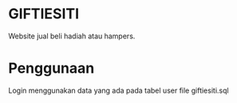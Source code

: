 # GIFTIESITI

Website jual beli hadiah atau hampers.

# Penggunaan

Login menggunakan data yang ada pada tabel user file giftiesiti.sql
